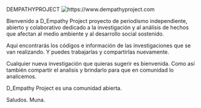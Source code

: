 DEMPATHYPROJECT
![<https://www.dempathyproject.com>](dempathyprojectgithub.jpg)

Bienvenido a D_Empathy Project proyecto de periodismo independiente, abierto y colaborativo dedicado a la investigación y al análisis de hechos que afectan al medio ambiente y al desarrollo social sostenido.

Aquí encontrarás los códigos e información de las investigaciones que se  van realizando. Y puedes trabajarlas y compartirlas nuevamente. 

Cualquier nueva investigación que quieras sugerir es bienvenida. Como así también compartir el analisis y brindarlo para que en comunidad lo analicemos. 

D_Empathy Project es una comunidad abierta.  

Saludos. 
Muna. 
